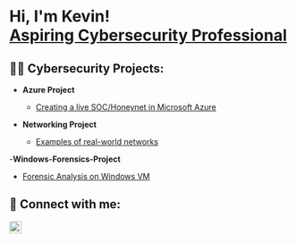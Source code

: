 <h1>Hi, I'm Kevin! <br/><a href="https://www.linkedin.com/in/kevin-mcgeary-359a88279/">Aspiring Cybersecurity Professional</a></h1>

<h2>👨‍💻 Cybersecurity Projects:</h2>

- <b>Azure Project</b>
  - [Creating a live SOC/Honeynet in Microsoft Azure](https://github.com/k-mcgeary/Azure-Project)
 
- <b>Networking Project</b>
  - [Examples of real-world networks](https://github.com/k-mcgeary/Networking-Project)
 
-<b>Windows-Forensics-Project</b>
  - [Forensic Analysis on Windows VM](https://github.com/k-mcgeary/Windows-Forensics/tree/main)

<h2> 🤳 Connect with me:</h2>

[<img align="left" alt="JoshMadakor | LinkedIn" width="22px" src="https://cdn.jsdelivr.net/npm/simple-icons@v3/icons/linkedin.svg" />][linkedin]

[linkedin]: https://www.linkedin.com/in/kevin-mcgeary-359a88279/

<!--
**k-mcgeary/k-mcgeary** is a ✨ _special_ ✨ repository because its `README.md` (this file) appears on your GitHub profile.

Here are some ideas to get you started:

- 🔭 I’m currently working on ...
- 🌱 I’m currently learning ...
- 👯 I’m looking to collaborate on ...
- 🤔 I’m looking for help with ...
- 💬 Ask me about ...
- 📫 How to reach me: ...
- 😄 Pronouns: ...
- ⚡ Fun fact: ...
-->
